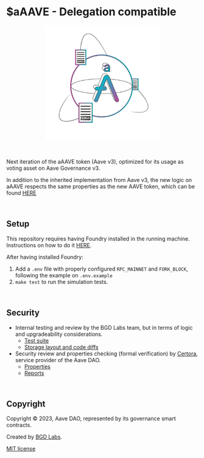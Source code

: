 # $aAAVE - Delegation compatible

<p align="center">
<img src="./aaave-token-gov-v3.png" width="300">
</p>

<br>

Next iteration of the aAAVE token (Aave v3), optimized for its usage as voting asset on Aave Governance v3.

In addition to the inherited implementation from Aave v3, the new logic on aAAVE respects the same properties as the new AAVE token, which can be found [HERE](https://github.com/bgd-labs/aave-token-v3/blob/main/properties.md)

<br>

## Setup

This repository requires having Foundry installed in the running machine. Instructions on how to do it [HERE](https://github.com/foundry-rs/foundry#installation).

After having installed Foundry:
1. Add a `.env` file with properly configured `RPC_MAINNET` and `FORK_BLOCK`, following the example on `.env.example` 
2. `make test` to run the simulation tests.

<br>

## Security

- Internal testing and review by the BGD Labs team, but in terms of logic and upgradeability considerations.
    - [Test suite](./tests/)
    - [Storage layout and code diffs](./diffs/)
- Security review and properties checking (formal verification) by [Certora](https://www.certora.com/), service provider of the Aave DAO.
    - [Properties](./certora/)
    - [Reports](./certora/reports/Formal_Verification_Report_aAAVE_With_Delegation.pdf)

<br>

## Copyright

Copyright © 2023, Aave DAO, represented by its governance smart contracts.

Created by [BGD Labs](https://bgdlabs.com/).

[MIT license](./LICENSE)
